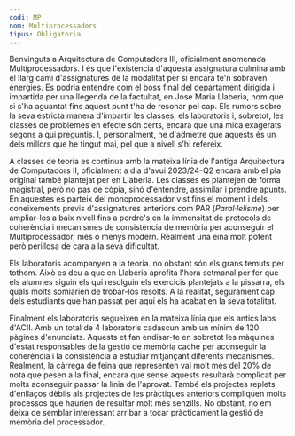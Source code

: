 ```yaml
---
codi: MP 
nom: Multiprocessadors 
tipus: Obligatoria
---
```


Benvinguts a Arquitectura de Computadors III, oficialment anomenada Multiprocessadors.
I és que l'existència d'aquesta assignatura culmina amb el llarg camí d'assignatures de
la modalitat per si encara te'n sobraven energies. Es podria entendre com el boss final
del departament dirigida i impartida per una llegenda de la factultat, en Jose Maria
Llaberia, nom que si s'ha aguantat fins aquest punt t'ha de resonar pel cap. Els rumors
sobre la seva estricta manera d'impartir les classes, els laboratoris i, sobretot, les
classes de problemes en efecte són certs, encara que una mica exagerats segons a qui
preguntis. I, personalment, he d'admetre que aquests és un dels millors que he tingut
mai, pel que a nivell s'hi refereix.

A classes de teoria es continua amb la mateixa línia de l'antiga Arquitectura de
Computadors II, oficialment a dia d'avui 2023/24-Q2 encara amb el pla original també
plantejat per en Llaberia. Les classes es plantejen de forma magistral, però no pas
de còpia, sinó d'entendre, assimilar i prendre apunts. En aquestes es parteix del
monoprocessador vist fins el moment i dels coneixements previs d'assignatures anteriors
com PAR (_Paral·lelisme_) per ampliar-los a baix nivell fins a perdre's en la 
immensitat de protocols de coherència i mecanismes de consistència de memòria per
aconseguir el Multiprocessador, més o menys modern. Realment una eina molt potent
però perillosa de cara a la seva dificultat.

Els laboratoris acompanyen a la teoria. no obstant són els grans temuts per tothom.
Això es deu a que en Llaberia aprofita l'hora setmanal per fer que els alumnes siguin
els qui resolguin els exercicis plantejats a la pissarra, els quals molts somiarien
de trobar-los resolts. A la realitat, segurament cap dels estudiants que han passat
per aquí els ha acabat en la seva totalitat.

Finalment els laboratoris segueixen en la mateixa línia que els antics labs d'ACII.
Amb un total de 4 laboratoris cadascun amb un mínim de 120 pàgines d'enunciats.
Aquests et fan endisar-te en sobretot les màquines d'estat responsables de la gestió
de memòria cache per aconseguir la coherència i la consistència a estudiar mitjançant
diferents mecanismes. Realment, la càrrega de feina que representen val molt més del
20% de nota que pesen a la final, encara que sense aquests resultarà complicat per
molts aconseguir passar la línia de l'aprovat. També els projectes replets d'enllaços
dèbils als projectes de les pràctiques anteriors compliquen molts processos que haurien
de resultar molt més senzills. No obstant, no em deixa de semblar interessant arribar
a tocar pràcticament la gestió de memòria del processador.
